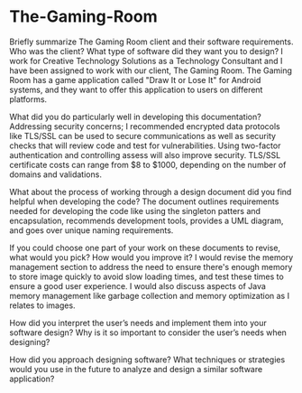 # The-Gaming-Room

Briefly summarize The Gaming Room client and their software requirements. Who was the client? What type of software did they want you to design?
I work for Creative Technology Solutions as a Technology Consultant and I have been assigned to work with our client, The Gaming Room. The Gaming Room has a game application called "Draw It or Lose It" for Android systems, and they want to offer this application to users on different platforms. 

What did you do particularly well in developing this documentation?
Addressing security concerns; I recommended encrypted data protocols like TLS/SSL can be used to secure communications as well as security checks that will review code and test for vulnerabilities. Using two-factor authentication and controlling assess will also improve security. TLS/SSL certificate costs can range from $8 to $1000, depending on the number of domains and validations.

What about the process of working through a design document did you find helpful when developing the code?
The document outlines requirements needed for developing the code like using the singleton patters and encapsulation, recommends development tools, provides a UML diagram, and goes over unique naming requirements. 

If you could choose one part of your work on these documents to revise, what would you pick? How would you improve it?
I would revise the memory management section to address the need to ensure there's enough memory to store image quickly to avoid slow loading times, and test these times to ensure a good user experience. I would also discuss aspects of Java memory management like garbage collection and memory optimization as I relates to images. 

How did you interpret the user’s needs and implement them into your software design? Why is it so important to consider the user’s needs when designing?


How did you approach designing software? What techniques or strategies would you use in the future to analyze and design a similar software application?
